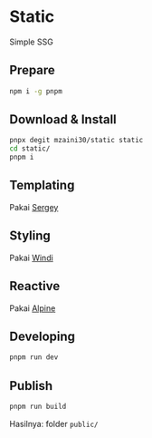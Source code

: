 # Static

Simple SSG

## Prepare

```bash
npm i -g pnpm
```

## Download & Install

```bash
pnpx degit mzaini30/static static
cd static/
pnpm i
```

## Templating

Pakai [Sergey](https://sergey.cool/)

## Styling

Pakai [Windi](https://windicss.org/)

## Reactive

Pakai [Alpine](https://github.com/alpinejs/alpine)

## Developing

```bash
pnpm run dev
```

## Publish

```bash
pnpm run build
```

Hasilnya: folder `public/`
